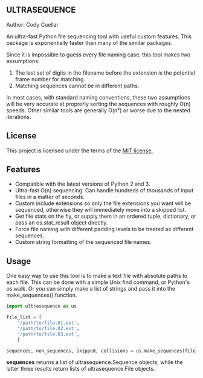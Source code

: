 ULTRASEQUENCE
-------------
Author: Cody Cuellar

An ultra-fast Python file sequencing tool with useful custom features. This
package is exponentially faster than many of the similar packages.

Since it is impossible to guess every file naming case, this tool makes two
assumptions:

1) The last set of digits in the filename before the extension is the 
potential frame number for matching.
2) Matching sequences cannot be in different paths.

In most cases, with standard naming conventions, these two assumptions will be
very accurate at proprerly sorting the sequences with roughly O(n) speeds.
Other similar tools are generally O(n²) or worse due to the nested iterations.

## License
This project is licensed under the terms of the 
[MIT license.](https://choosealicense.com/licenses/mit/)
 
## Features
* Compatible with the latest versions of Python 2 and 3.
* Ultra-fast O(n) sequencing. Can handle hundreds of thousands of input files 
in a matter of seconds.
* Custom include extensions so only the file extensions you want will be
sequenced, otherwise they will immediately move into a skipped list.
* Get file stats on the fly, or supply them in an ordered tuple, dictionary,
or pass an os.stat_result object directly.
* Force file naming with different padding levels to be treated as different
sequences.
* Custom string formatting of the sequenced file names.

## Usage
One easy way to use this tool is to make a text file with absolute paths to
each file. This can be done with a simple Unix find command, or Python's
os.walk. Or you can simply make a list of strings and pass it into the
make_sequences() function.

```python
import ultrasequence as us

file_list = [
    '/path/to/file.01.ext',
    '/path/to/file.02.ext',
    '/path/to/file.03.ext',
    ]

sequences, non_sequences, skipped, collisions = us.make_sequences(file_list)
```

**sequences** returns a list of ultrasequence.Sequence objects, while the
latter three results return lists of ultrasequence.File objects.